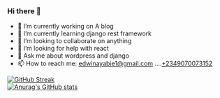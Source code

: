 ### Hi there 👋

<!--
**madvirus-ops/madvirus-ops** is a ✨ _special_ ✨ repository because its `README.md` (this file) appears on your GitHub profile.

Here are some ideas to get you started:
-->
- 🔭 I’m currently working on A blog
- 🌱 I’m currently learning django rest framework
- 👯 I’m looking to collaborate on anything
- 🤔 I’m looking for help with react
- 💬 Ask me about wordpress and django
- 📫 How to reach me: edwinayabie1@gmail.com ....<a href= "https://wa.link/cp8b72">+2349070073152</a>


[![GitHub Streak](https://github-readme-streak-stats.herokuapp.com?user=madvirus-ops)](https://git.io/streak-stats)
<br>
[![Anurag's GitHub stats](https://github-readme-stats.vercel.app/api?username=madvirus-ops)](https://github.com/anuraghazra/github-readme-stats)
